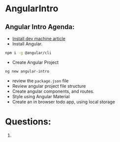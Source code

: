 # AngularIntro
## Angular Intro Agenda:
* [Install dev machine article](https://noam.hashnode.dev/installing-a-node-js-dev-machine)
* Install Angular.
```sh
npm i -g @angular/cli
```
  
* Create Angular Project
```sh
ng new angular-intro
```  

* review the `package.json` file
* Review angular project file structure
* Create angular components, and routes.
* Style using Angular Material
* Create an in browser todo app, using local storage


# Questions:
1. 